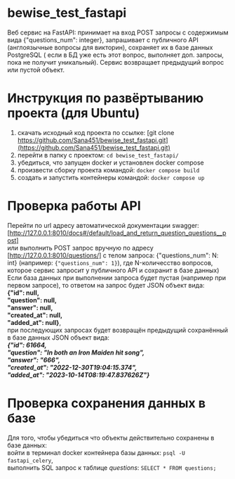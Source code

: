 # bewise_test_fastapi
Веб сервис на FastAPI: принимает на вход POST запросы с содержимым вида {"questions_num": integer}, запрашивает с публичного API (англоязычные вопросы для викторин),  сохраняет их в базе данных PostgreSQL ( если в БД уже есть этот вопрос, выполняет доп. запросы, пока не получит уникальный). Сервис возвращает предыдущий вопрос или пустой объект.

# Инструкция по развёртыванию проекта (для Ubuntu)
1. cкачать исходный код проекта по ссылке: [git clone https://github.com/Sana451/bewise_test_fastapi.git](https://github.com/Sana451/bewise_test_fastapi.git)
3. перейти в папку с проектом: `cd bewise_test_fastapi/`
4. убедиться, что запущен docker и установлен docker compose
5. произвести сборку проекта командой: `docker compose build`
6. создать и запустить контейнеры командой: `docker compose up`

# Проверка работы API
Перейти по url адресу автоматической документации swagger:  
[http://127.0.0.1:8010/docs#/default/load_and_return_question_questions__post]  
или выполнить POST запрос вручную по адресу [http://127.0.0.1:8010/questions/] с телом запроса: {"questions_num": N: int} (например: `{"questions_num": 1}`),  где N-количесство вопросов, которое сервис запросит у публичного API и сохранит в базе данных)
Если база данных при выполнении запроса будет пустая (например при первом запросе), то ответом на запрос будет JSON объект вида:  
   **{"id": null,  
  "question": null,  
  "answer": null,  
  "created_at": null,  
  "added_at": null}**,  
при последующих запросах будет возвращён предыдущий сохранённый в базе данных JSON объект вида:  
***{"id": 61664,  
  "question": "In both an Iron Maiden hit song",  
  "answer": "666",  
  "created_at": "2022-12-30T19:04:15.374",  
  "added_at": "2023-10-14T08:19:47.837626Z"}***  

  # Проверка сохранения данных в базе
  Для того, чтобы убедиться что объекты действительно сохранены в базе данных:   
  войти в терминал docker контейнера базы данных: `psql -U fastapi_celery`,   
  выполнить SQL запрос к таблице *questions*: `SELECT * FROM questions;` 
